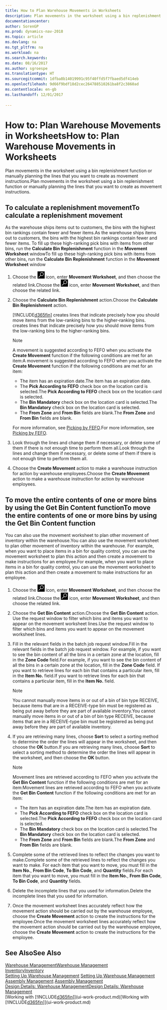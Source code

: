 ```yaml
---
title: How to Plan Warehouse Movements in Worksheets
description: Plan movements in the worksheet using a bin replenishment function or manually planning the lines that you want to create as movement instructions.
documentationcenter: 
author: SorenGP
ms.prod: dynamics-nav-2018
ms.topic: article
ms.devlang: na
ms.tgt_pltfrm: na
ms.workload: na
ms.search.keywords: 
ms.date: 08/16/2017
ms.author: sgroespe
ms.translationtype: HT
ms.sourcegitcommit: 1dfba8b14019991c95f40ffd5f7fbaed5df414eb
ms.openlocfilehash: 9d66f9bdf18d2cec264788510261ba8f2c3860ad
ms.contentlocale: en-gb
ms.lasthandoff: 12/01/2017

---
```

# <a name="how-to-plan-warehouse-movements-in-worksheets"></a><span data-ttu-id="f0988-103">How to: Plan Warehouse Movements in Worksheets</span><span class="sxs-lookup"><span data-stu-id="f0988-103">How to: Plan Warehouse Movements in Worksheets</span></span>
<span data-ttu-id="f0988-104">Plan movements in the worksheet using a bin replenishment function or manually planning the lines that you want to create as movement instructions.</span><span class="sxs-lookup"><span data-stu-id="f0988-104">Plan movements in the worksheet using a bin replenishment function or manually planning the lines that you want to create as movement instructions.</span></span>  

## <a name="to-calculate-a-replenishment-movement"></a><span data-ttu-id="f0988-105">To calculate a replenishment movement</span><span class="sxs-lookup"><span data-stu-id="f0988-105">To calculate a replenishment movement</span></span>  
<span data-ttu-id="f0988-106">As the warehouse ships items out to customers, the bins with the highest bin rankings contain fewer and fewer items.</span><span class="sxs-lookup"><span data-stu-id="f0988-106">As the warehouse ships items out to customers, the bins with the highest bin rankings contain fewer and fewer items.</span></span> <span data-ttu-id="f0988-107">To fill up these high-ranking pick bins with items from other bins, run the **Calculate Bin Replenishment** function in the **Movement Worksheet** window</span><span class="sxs-lookup"><span data-stu-id="f0988-107">To fill up these high-ranking pick bins with items from other bins, run the **Calculate Bin Replenishment** function in the **Movement Worksheet** window</span></span>

1.  <span data-ttu-id="f0988-108">Choose the ![Search for Page or Report](media/ui-search/search_small.png "Search for Page or Report icon") icon, enter **Movement Worksheet**, and then choose the related link.</span><span class="sxs-lookup"><span data-stu-id="f0988-108">Choose the ![Search for Page or Report](media/ui-search/search_small.png "Search for Page or Report icon") icon, enter **Movement Worksheet**, and then choose the related link.</span></span>  
2.  <span data-ttu-id="f0988-109">Choose the **Calculate Bin Replenishment** action.</span><span class="sxs-lookup"><span data-stu-id="f0988-109">Choose the **Calculate Bin Replenishment** action.</span></span>  

    [!INCLUDE[d365fin](includes/d365fin_md.md)]<span data-ttu-id="f0988-110"> creates lines that indicate precisely how you should move items from the low-ranking bins to the higher-ranking bins.</span><span class="sxs-lookup"><span data-stu-id="f0988-110"> creates lines that indicate precisely how you should move items from the low-ranking bins to the higher-ranking bins.</span></span>  

    > [!NOTE]  
    >  <span data-ttu-id="f0988-111">A movement is suggested according to FEFO when you activate the **Create Movement** function if the following conditions are met for an item:</span><span class="sxs-lookup"><span data-stu-id="f0988-111">A movement is suggested according to FEFO when you activate the **Create Movement** function if the following conditions are met for an item:</span></span>  
    >   
    >  -   <span data-ttu-id="f0988-112">The item has an expiration date.</span><span class="sxs-lookup"><span data-stu-id="f0988-112">The item has an expiration date.</span></span>  
    > -   <span data-ttu-id="f0988-113">The **Pick According to FEFO** check box on the location card is selected.</span><span class="sxs-lookup"><span data-stu-id="f0988-113">The **Pick According to FEFO** check box on the location card is selected.</span></span>  
    > -   <span data-ttu-id="f0988-114">The **Bin Mandatory** check box on the location card is selected.</span><span class="sxs-lookup"><span data-stu-id="f0988-114">The **Bin Mandatory** check box on the location card is selected.</span></span>  
    > -   <span data-ttu-id="f0988-115">The **From Zone** and **From Bin** fields are blank.</span><span class="sxs-lookup"><span data-stu-id="f0988-115">The **From Zone** and **From Bin** fields are blank.</span></span>  

    <span data-ttu-id="f0988-116">For more information, see [Picking by FEFO](warehouse-picking-by-fefo.md).</span><span class="sxs-lookup"><span data-stu-id="f0988-116">For more information, see [Picking by FEFO](warehouse-picking-by-fefo.md).</span></span>  

3.  <span data-ttu-id="f0988-117">Look through the lines and change them if necessary, or delete some of them if there is not enough time to perform them all.</span><span class="sxs-lookup"><span data-stu-id="f0988-117">Look through the lines and change them if necessary, or delete some of them if there is not enough time to perform them all.</span></span>  
4.  <span data-ttu-id="f0988-118">Choose the **Create Movement** action to make a warehouse instruction for action by warehouse employees.</span><span class="sxs-lookup"><span data-stu-id="f0988-118">Choose the **Create Movement** action to make a warehouse instruction for action by warehouse employees.</span></span>  

## <a name="to-move-the-entire-contents-of-one-or-more-bins-by-using-the-get-bin-content-function"></a><span data-ttu-id="f0988-119">To move the entire contents of one or more bins by using the Get Bin Content function</span><span class="sxs-lookup"><span data-stu-id="f0988-119">To move the entire contents of one or more bins by using the Get Bin Content function</span></span>  
<span data-ttu-id="f0988-120">You can also use the movement worksheet to plan other movement of inventory within the warehouse.</span><span class="sxs-lookup"><span data-stu-id="f0988-120">You can also use the movement worksheet to plan other movement of inventory within the warehouse.</span></span> <span data-ttu-id="f0988-121">For example, when you want to place items in a bin for quality control, you can use the movement worksheet to plan this action and then create a movement to make instructions for an employee.</span><span class="sxs-lookup"><span data-stu-id="f0988-121">For example, when you want to place items in a bin for quality control, you can use the movement worksheet to plan this action and then create a movement to make instructions for an employee.</span></span>  

1.  <span data-ttu-id="f0988-122">Choose the ![Search for Page or Report](media/ui-search/search_small.png "Search for Page or Report icon") icon, enter **Movement Worksheet**, and then choose the related link.</span><span class="sxs-lookup"><span data-stu-id="f0988-122">Choose the ![Search for Page or Report](media/ui-search/search_small.png "Search for Page or Report icon") icon, enter **Movement Worksheet**, and then choose the related link.</span></span>  
2.  <span data-ttu-id="f0988-123">Choose the **Get Bin Content** action.</span><span class="sxs-lookup"><span data-stu-id="f0988-123">Choose the **Get Bin Content** action.</span></span> <span data-ttu-id="f0988-124">Use the request window to filter which bins and items you want to appear on the movement worksheet lines.</span><span class="sxs-lookup"><span data-stu-id="f0988-124">Use the request window to filter which bins and items you want to appear on the movement worksheet lines.</span></span>  
3.  <span data-ttu-id="f0988-125">Fill in the relevant fields in the batch job request window.</span><span class="sxs-lookup"><span data-stu-id="f0988-125">Fill in the relevant fields in the batch job request window.</span></span> <span data-ttu-id="f0988-126">For example, if you want to see the bin content of all the bins in a certain zone at the location, fill in the **Zone Code** field.</span><span class="sxs-lookup"><span data-stu-id="f0988-126">For example, if you want to see the bin content of all the bins in a certain zone at the location, fill in the **Zone Code** field.</span></span> <span data-ttu-id="f0988-127">If you want to retrieve lines for each bin that contains a particular item, fill in the **Item No.** field.</span><span class="sxs-lookup"><span data-stu-id="f0988-127">If you want to retrieve lines for each bin that contains a particular item, fill in the **Item No.** field.</span></span>  

    > [!NOTE]  
    >  <span data-ttu-id="f0988-128">You cannot manually move items in or out of a bin of bin type RECEIVE, because items that are in a RECEIVE-type bin must be registered as being put away before they are part of available inventory.</span><span class="sxs-lookup"><span data-stu-id="f0988-128">You cannot manually move items in or out of a bin of bin type RECEIVE, because items that are in a RECEIVE-type bin must be registered as being put away before they are part of available inventory.</span></span>  

4.  <span data-ttu-id="f0988-129">If you are retrieving many lines, choose **Sort** to select a sorting method to determine the order the lines will appear in the worksheet, and then choose the **OK** button.</span><span class="sxs-lookup"><span data-stu-id="f0988-129">If you are retrieving many lines, choose **Sort** to select a sorting method to determine the order the lines will appear in the worksheet, and then choose the **OK** button.</span></span>  

    > [!NOTE]  
    >  <span data-ttu-id="f0988-130">Movement lines are retrieved according to FEFO when you activate the **Get Bin Content** function if the following conditions are met for an item:</span><span class="sxs-lookup"><span data-stu-id="f0988-130">Movement lines are retrieved according to FEFO when you activate the **Get Bin Content** function if the following conditions are met for an item:</span></span>  
    >   
    >  -   <span data-ttu-id="f0988-131">The item has an expiration date.</span><span class="sxs-lookup"><span data-stu-id="f0988-131">The item has an expiration date.</span></span>  
    > -   <span data-ttu-id="f0988-132">The **Pick According to FEFO** check box on the location card is selected.</span><span class="sxs-lookup"><span data-stu-id="f0988-132">The **Pick According to FEFO** check box on the location card is selected.</span></span>  
    > -   <span data-ttu-id="f0988-133">The **Bin Mandatory** check box on the location card is selected.</span><span class="sxs-lookup"><span data-stu-id="f0988-133">The **Bin Mandatory** check box on the location card is selected.</span></span>  
    > -   <span data-ttu-id="f0988-134">The **From Zone** and **From Bin** fields are blank.</span><span class="sxs-lookup"><span data-stu-id="f0988-134">The **From Zone** and **From Bin** fields are blank.</span></span>  

5.  <span data-ttu-id="f0988-135">Complete some of the retrieved lines to reflect the changes you want to make.</span><span class="sxs-lookup"><span data-stu-id="f0988-135">Complete some of the retrieved lines to reflect the changes you want to make.</span></span> <span data-ttu-id="f0988-136">For each item that you want to move, you must fill in the **Item No.**, **From Bin Code**, **To Bin Code**, and **Quantity** fields.</span><span class="sxs-lookup"><span data-stu-id="f0988-136">For each item that you want to move, you must fill in the **Item No.**, **From Bin Code**, **To Bin Code**, and **Quantity** fields.</span></span>  
6.  <span data-ttu-id="f0988-137">Delete the incomplete lines that you used for information.</span><span class="sxs-lookup"><span data-stu-id="f0988-137">Delete the incomplete lines that you used for information.</span></span>  
7.  <span data-ttu-id="f0988-138">Once the movement worksheet lines accurately reflect how the movement action should be carried out by the warehouse employee, choose the **Create Movement** action to create the instructions for the employee.</span><span class="sxs-lookup"><span data-stu-id="f0988-138">Once the movement worksheet lines accurately reflect how the movement action should be carried out by the warehouse employee, choose the **Create Movement** action to create the instructions for the employee.</span></span>  

## <a name="see-also"></a><span data-ttu-id="f0988-139">See Also</span><span class="sxs-lookup"><span data-stu-id="f0988-139">See Also</span></span>  
[<span data-ttu-id="f0988-140">Warehouse Management</span><span class="sxs-lookup"><span data-stu-id="f0988-140">Warehouse Management</span></span>](warehouse-manage-warehouse.md)  
[<span data-ttu-id="f0988-141">Inventory</span><span class="sxs-lookup"><span data-stu-id="f0988-141">Inventory</span></span>](inventory-manage-inventory.md)  
<span data-ttu-id="f0988-142">[Setting Up Warehouse Management](warehouse-setup-warehouse.md)   </span><span class="sxs-lookup"><span data-stu-id="f0988-142">[Setting Up Warehouse Management](warehouse-setup-warehouse.md)   </span></span>  
<span data-ttu-id="f0988-143">[Assembly Management](assembly-assemble-items.md)  </span><span class="sxs-lookup"><span data-stu-id="f0988-143">[Assembly Management](assembly-assemble-items.md)  </span></span>  
[<span data-ttu-id="f0988-144">Design Details: Warehouse Management</span><span class="sxs-lookup"><span data-stu-id="f0988-144">Design Details: Warehouse Management</span></span>](design-details-warehouse-management.md)  
<span data-ttu-id="f0988-145">[Working with [!INCLUDE[d365fin](includes/d365fin_md.md)]](ui-work-product.md)</span><span class="sxs-lookup"><span data-stu-id="f0988-145">[Working with [!INCLUDE[d365fin](includes/d365fin_md.md)]](ui-work-product.md)</span></span>

